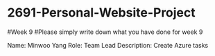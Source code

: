 # 2691-Personal-Website-Project
#Week 9
#Please simply write down what you have done for week 9

Name: Minwoo Yang
Role: Team Lead
Description: Create Azure tasks
